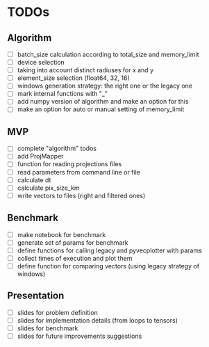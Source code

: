 # TODOs

## Algorithm

* [ ] batch_size calculation according to total_size and memory_limit
* [ ] device selection
* [ ] taking into account distinct radiuses for x and y
* [ ] element_size selection (float64, 32, 16)
* [ ] windows generation strategy: the right one or the legacy one
* [ ] mark internal functions with "_"
* [ ] add numpy version of algorithm and make an option for this
* [ ] make an option for auto or manual setting of memory_limit

## MVP

* [ ] complete "algorithm" todos
* [ ] add ProjMapper
* [ ] function for reading projections files
* [ ] read parameters from command line or file
* [ ] calculate dt
* [ ] calculate pix_size_km
* [ ] write vectors to files (right and filtered ones)

## Benchmark

* [ ] make notebook for benchmark
* [ ] generate set of params for benchmark
* [ ] define functions for calling legacy and pyvecplotter with params
* [ ] collect times of execution and plot them
* [ ] define function for comparing vectors (using legacy strategy of windows)

## Presentation

* [ ] slides for problem definition
* [ ] slides for implementation details (from loops to tensors)
* [ ] slides for benchmark
* [ ] slides for future improvements suggestions

